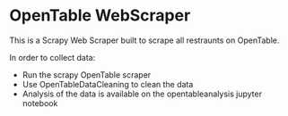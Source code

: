 <H1>OpenTable WebScraper</H1>
This is a Scrapy Web Scraper built to scrape all restraunts on OpenTable.

In order to collect data:
- Run the scrapy OpenTable scraper
- Use OpenTableDataCleaning to clean the data
- Analysis of the data is available on the opentableanalysis jupyter notebook

